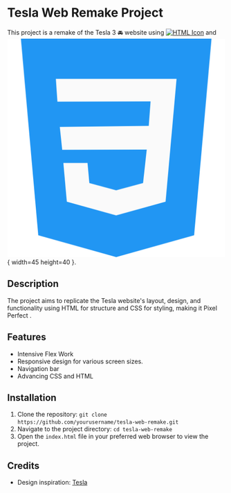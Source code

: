 # Tesla Web Remake Project

This project is a remake of the Tesla 3 🚘 website using <a href="README.md"><img src="https://www.w3.org/html/logo/downloads/HTML5_Logo_512.png" alt="HTML Icon" width="50"></a>  and ![alt text](image.png){ width=45 height=40 }.

## Description

The project aims to replicate the Tesla website's layout, design, and functionality using HTML for structure and CSS for styling, making it Pixel Perfect . 

## Features
- Intensive Flex Work
- Responsive design for various screen sizes.
- Navigation bar 
- Advancing CSS and HTML

## Installation

1. Clone the repository: `git clone https://github.com/yourusername/tesla-web-remake.git`
2. Navigate to the project directory: `cd tesla-web-remake`
3. Open the `index.html` file in your preferred web browser to view the project.

## Credits

- Design inspiration: [Tesla](https://www.tesla.com/model3)






